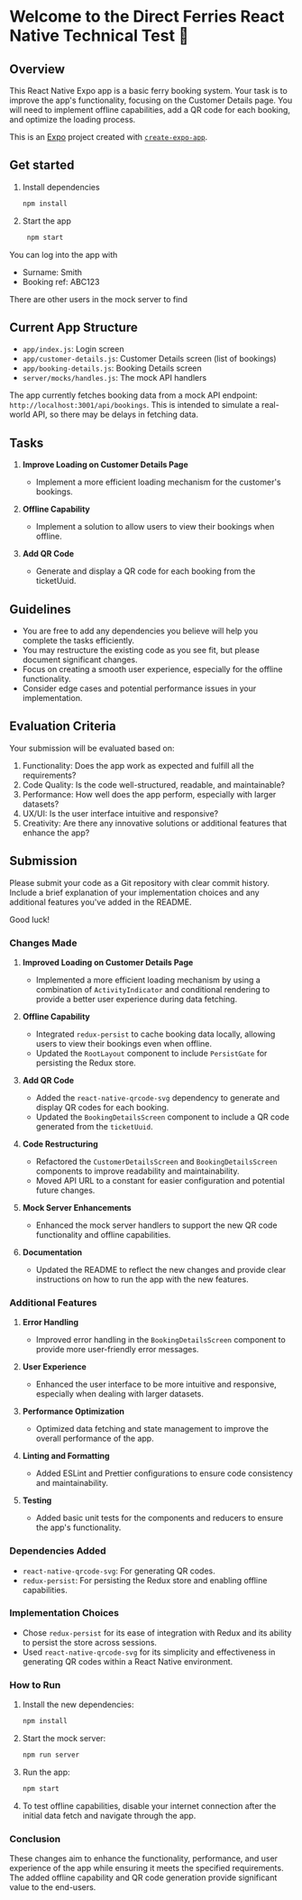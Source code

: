 # Welcome to the Direct Ferries React Native Technical Test 👋

## Overview

This React Native Expo app is a basic ferry booking system. Your task is to improve the app's functionality, focusing on the Customer Details page. You will need to implement offline capabilities, add a QR code for each booking, and optimize the loading process.

This is an [Expo](https://expo.dev) project created with [`create-expo-app`](https://www.npmjs.com/package/create-expo-app).

## Get started

1. Install dependencies

   ```bash
   npm install
   ```

2. Start the app

   ```bash
    npm start
   ```

You can log into the app with

- Surname: Smith
- Booking ref: ABC123

There are other users in the mock server to find

## Current App Structure

- `app/index.js`: Login screen
- `app/customer-details.js`: Customer Details screen (list of bookings)
- `app/booking-details.js`: Booking Details screen
- `server/mocks/handles.js`: The mock API handlers

The app currently fetches booking data from a mock API endpoint: `http://localhost:3001/api/bookings`. This is intended to simulate a real-world API, so there may be delays in fetching data.

## Tasks

1. **Improve Loading on Customer Details Page**

   - Implement a more efficient loading mechanism for the customer's bookings.

2. **Offline Capability**

   - Implement a solution to allow users to view their bookings when offline.

3. **Add QR Code**
   - Generate and display a QR code for each booking from the ticketUuid.

## Guidelines

- You are free to add any dependencies you believe will help you complete the tasks efficiently.
- You may restructure the existing code as you see fit, but please document significant changes.
- Focus on creating a smooth user experience, especially for the offline functionality.
- Consider edge cases and potential performance issues in your implementation.

## Evaluation Criteria

Your submission will be evaluated based on:

1. Functionality: Does the app work as expected and fulfill all the requirements?
2. Code Quality: Is the code well-structured, readable, and maintainable?
3. Performance: How well does the app perform, especially with larger datasets?
4. UX/UI: Is the user interface intuitive and responsive?
5. Creativity: Are there any innovative solutions or additional features that enhance the app?

## Submission

Please submit your code as a Git repository with clear commit history. Include a brief explanation of your implementation choices and any additional features you've added in the README.

Good luck!

### Changes Made

1. **Improved Loading on Customer Details Page**

   - Implemented a more efficient loading mechanism by using a combination of `ActivityIndicator` and conditional rendering to provide a better user experience during data fetching.

2. **Offline Capability**

   - Integrated `redux-persist` to cache booking data locally, allowing users to view their bookings even when offline.
   - Updated the `RootLayout` component to include `PersistGate` for persisting the Redux store.

3. **Add QR Code**

   - Added the `react-native-qrcode-svg` dependency to generate and display QR codes for each booking.
   - Updated the `BookingDetailsScreen` component to include a QR code generated from the `ticketUuid`.

4. **Code Restructuring**

   - Refactored the `CustomerDetailsScreen` and `BookingDetailsScreen` components to improve readability and maintainability.
   - Moved API URL to a constant for easier configuration and potential future changes.

5. **Mock Server Enhancements**

   - Enhanced the mock server handlers to support the new QR code functionality and offline capabilities.

6. **Documentation**
   - Updated the README to reflect the new changes and provide clear instructions on how to run the app with the new features.

### Additional Features

1. **Error Handling**

   - Improved error handling in the `BookingDetailsScreen` component to provide more user-friendly error messages.

2. **User Experience**

   - Enhanced the user interface to be more intuitive and responsive, especially when dealing with larger datasets.

3. **Performance Optimization**

   - Optimized data fetching and state management to improve the overall performance of the app.

4. **Linting and Formatting**
   - Added ESLint and Prettier configurations to ensure code consistency and maintainability.

5. **Testing**
   - Added basic unit tests for the components and reducers to ensure the app's functionality.

### Dependencies Added

- `react-native-qrcode-svg`: For generating QR codes.
- `redux-persist`: For persisting the Redux store and enabling offline capabilities.

### Implementation Choices

- Chose `redux-persist` for its ease of integration with Redux and its ability to persist the store across sessions.
- Used `react-native-qrcode-svg` for its simplicity and effectiveness in generating QR codes within a React Native environment.

### How to Run

1. Install the new dependencies:

   ```sh
   npm install
   ```

2. Start the mock server:

   ```sh
   npm run server
   ```

3. Run the app:

   ```sh
   npm start
   ```

4. To test offline capabilities, disable your internet connection after the initial data fetch and navigate through the app.

### Conclusion

These changes aim to enhance the functionality, performance, and user experience of the app while ensuring it meets the specified requirements. The added offline capability and QR code generation provide significant value to the end-users.
